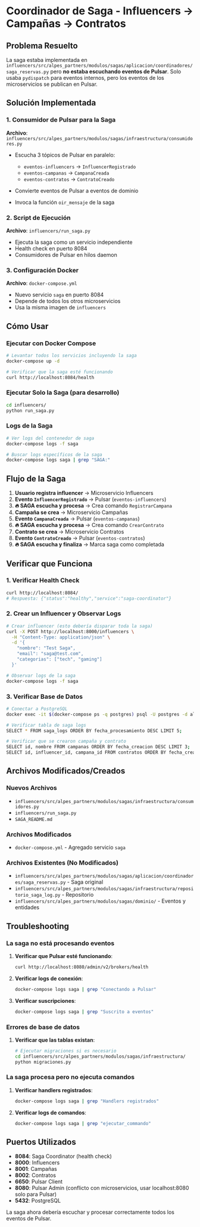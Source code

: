 # Coordinador de Saga - Influencers → Campañas → Contratos

## Problema Resuelto

La saga estaba implementada en `influencers/src/alpes_partners/modulos/sagas/aplicacion/coordinadores/saga_reservas.py` pero **no estaba escuchando eventos de Pulsar**. Solo usaba `pydispatch` para eventos internos, pero los eventos de los microservicios se publican en Pulsar.

## Solución Implementada

### 1. Consumidor de Pulsar para la Saga

**Archivo**: `influencers/src/alpes_partners/modulos/sagas/infraestructura/consumidores.py`

- Escucha 3 tópicos de Pulsar en paralelo:
  - `eventos-influencers` → `InfluencerRegistrado`
  - `eventos-campanas` → `CampanaCreada`
  - `eventos-contratos` → `ContratoCreado`

- Convierte eventos de Pulsar a eventos de dominio
- Invoca la función `oir_mensaje` de la saga

### 2. Script de Ejecución

**Archivo**: `influencers/run_saga.py`

- Ejecuta la saga como un servicio independiente
- Health check en puerto 8084
- Consumidores de Pulsar en hilos daemon

### 3. Configuración Docker

**Archivo**: `docker-compose.yml`

- Nuevo servicio `saga` en puerto 8084
- Depende de todos los otros microservicios
- Usa la misma imagen de `influencers`

## Cómo Usar

### Ejecutar con Docker Compose

```bash
# Levantar todos los servicios incluyendo la saga
docker-compose up -d

# Verificar que la saga esté funcionando
curl http://localhost:8084/health
```

### Ejecutar Solo la Saga (para desarrollo)

```bash
cd influencers/
python run_saga.py
```

### Logs de la Saga

```bash
# Ver logs del contenedor de saga
docker-compose logs -f saga

# Buscar logs específicos de la saga
docker-compose logs saga | grep "SAGA:"
```

## Flujo de la Saga

1. **Usuario registra influencer** → Microservicio Influencers
2. **Evento `InfluencerRegistrado`** → Pulsar (`eventos-influencers`)
3. **🔥 SAGA escucha y procesa** → Crea comando `RegistrarCampana`
4. **Campaña se crea** → Microservicio Campañas
5. **Evento `CampanaCreada`** → Pulsar (`eventos-campanas`)
6. **🔥 SAGA escucha y procesa** → Crea comando `CrearContrato`
7. **Contrato se crea** → Microservicio Contratos
8. **Evento `ContratoCreado`** → Pulsar (`eventos-contratos`)
9. **🔥 SAGA escucha y finaliza** → Marca saga como completada

## Verificar que Funciona

### 1. Verificar Health Check

```bash
curl http://localhost:8084/
# Respuesta: {"status":"healthy","service":"saga-coordinator"}
```

### 2. Crear un Influencer y Observar Logs

```bash
# Crear influencer (esto debería disparar toda la saga)
curl -X POST http://localhost:8000/influencers \
  -H "Content-Type: application/json" \
  -d '{
    "nombre": "Test Saga",
    "email": "saga@test.com",
    "categorias": ["tech", "gaming"]
  }'

# Observar logs de la saga
docker-compose logs -f saga
```

### 3. Verificar Base de Datos

```bash
# Conectar a PostgreSQL
docker exec -it $(docker-compose ps -q postgres) psql -U postgres -d alpespartners_dijs

# Verificar tabla de saga logs
SELECT * FROM saga_logs ORDER BY fecha_procesamiento DESC LIMIT 5;

# Verificar que se crearon campaña y contrato
SELECT id, nombre FROM campanas ORDER BY fecha_creacion DESC LIMIT 3;
SELECT id, influencer_id, campana_id FROM contratos ORDER BY fecha_creacion DESC LIMIT 3;
```

## Archivos Modificados/Creados

### Nuevos Archivos
- `influencers/src/alpes_partners/modulos/sagas/infraestructura/consumidores.py`
- `influencers/run_saga.py`
- `SAGA_README.md`

### Archivos Modificados
- `docker-compose.yml` - Agregado servicio `saga`

### Archivos Existentes (No Modificados)
- `influencers/src/alpes_partners/modulos/sagas/aplicacion/coordinadores/saga_reservas.py` - Saga original
- `influencers/src/alpes_partners/modulos/sagas/infraestructura/repositorio_saga_log.py` - Repositorio
- `influencers/src/alpes_partners/modulos/sagas/dominio/` - Eventos y entidades

## Troubleshooting

### La saga no está procesando eventos

1. **Verificar que Pulsar esté funcionando**:
   ```bash
   curl http://localhost:8080/admin/v2/brokers/health
   ```

2. **Verificar logs de conexión**:
   ```bash
   docker-compose logs saga | grep "Conectando a Pulsar"
   ```

3. **Verificar suscripciones**:
   ```bash
   docker-compose logs saga | grep "Suscrito a eventos"
   ```

### Errores de base de datos

1. **Verificar que las tablas existan**:
   ```bash
   # Ejecutar migraciones si es necesario
   cd influencers/src/alpes_partners/modulos/sagas/infraestructura/
   python migraciones.py
   ```

### La saga procesa pero no ejecuta comandos

1. **Verificar handlers registrados**:
   ```bash
   docker-compose logs saga | grep "Handlers registrados"
   ```

2. **Verificar logs de comandos**:
   ```bash
   docker-compose logs saga | grep "ejecutar_commando"
   ```

## Puertos Utilizados

- **8084**: Saga Coordinator (health check)
- **8000**: Influencers
- **8001**: Campañas  
- **8002**: Contratos
- **6650**: Pulsar Client
- **8080**: Pulsar Admin (conflicto con microservicios, usar localhost:8080 solo para Pulsar)
- **5432**: PostgreSQL

La saga ahora debería escuchar y procesar correctamente todos los eventos de Pulsar.
